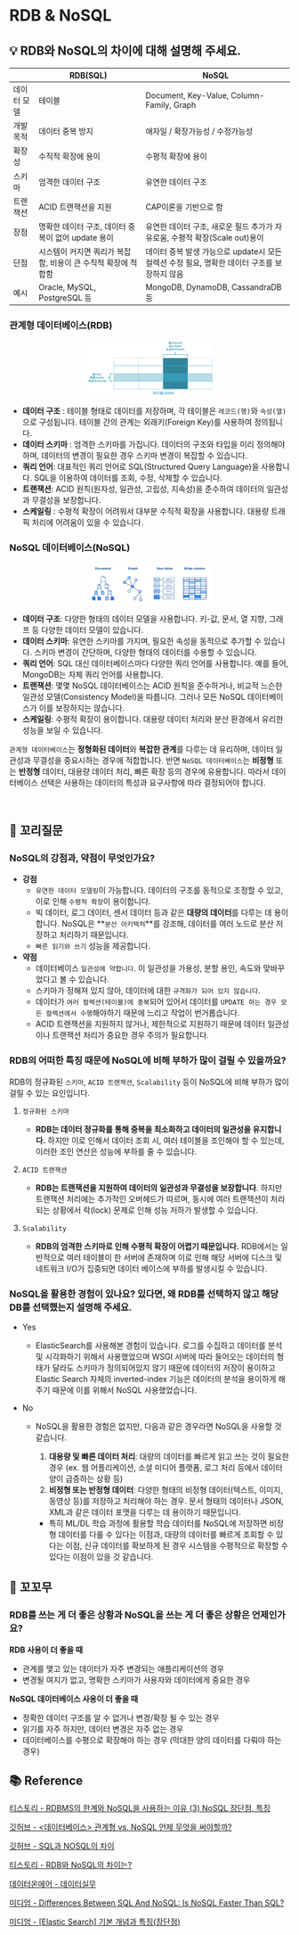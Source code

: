 # RDB & NoSQL

## 💡 RDB와 NoSQL의 차이에 대해 설명해 주세요.

|             | RDB(SQL)                                                      | NoSQL                                                                                        |
| ----------- | ------------------------------------------------------------- | -------------------------------------------------------------------------------------------- |
| 데이터 모델 | 테이블                                                        | Document, Key-Value, Column-Family, Graph                                                    |
| 개발 목적   | 데이터 중복 방지                                              | 애자일 / 확장가능성 / 수정가능성                                                             |
| 확장성      | 수직적 확장에 용이                                            | 수평적 확장에 용이                                                                           |
| 스키마      | 엄격한 데이터 구조                                            | 유연한 데이터 구조                                                                           |
| 트랜잭션    | ACID 트랜잭션을 지원                                          | CAP이론을 기반으로 함                                                                        |
| 장점        | 명확한 데이터 구조, 데이터 중복이 없어 update 용이            | 유연한 데이터 구조, 새로운 필드 추가가 자유로움, 수평적 확장(Scale out)용이                  |
| 단점        | 시스템이 커지면 쿼리가 복잡함, 비용이 큰 수직적 확장에 적합함 | 데이터 중복 발생 가능으로 update시 모든 컬렉션 수정 필요, 명확한 데이터 구조를 보장하지 않음 |
| 예시        | Oracle, MySQL, PostgreSQL 등                                  | MongoDB, DynamoDB, CassandraDB 등                                                            |

### 관계형 데이터베이스(RDB)

<p align="center">
<img src="./images/RDB.png" align="center" style="margin-right: 50;" width="45%">
</p>

- **데이터 구조** : 테이블 형태로 데이터를 저장하며, 각 테이블은 `레코드(행)`와 `속성(열)`으로 구성됩니다. 테이블 간의 관계는 외래키(Foreign Key)를 사용하여 정의됩니다.
- **데이터 스키마** : 엄격한 스키마를 가집니다. 데이터의 구조와 타입을 미리 정의해야 하며, 데이터의 변경이 필요한 경우 스키마 변경이 복잡할 수 있습니다.
- **쿼리 언어**: 대표적인 쿼리 언어로 SQL(Structured Query Language)을 사용합니다. SQL을 이용하여 데이터를 조회, 수정, 삭제할 수 있습니다.
- **트랜잭션**: ACID 원칙(원자성, 일관성, 고립성, 지속성)을 준수하여 데이터의 일관성과 무결성을 보장합니다.
- **스케일링** : 수평적 확장이 어려워서 대부분 수직적 확장을 사용합니다. 대용량 트래픽 처리에 어려움이 있을 수 있습니다.

### NoSQL 데이터베이스(NoSQL)

<p align="center">
<img src="./images/NoSQL.png" align="center" style="margin-right: 50;" width="45%">
</p>

- **데이터 구조**: 다양한 형태의 데이터 모델을 사용합니다. 키-값, 문서, 열 지향, 그래프 등 다양한 데이터 모델이 있습니다.
- **데이터 스키마**: 유연한 스키마를 가지며, 필요한 속성을 동적으로 추가할 수 있습니다. 스키마 변경이 간단하며, 다양한 형태의 데이터를 수용할 수 있습니다.
- **쿼리 언어**: SQL 대신 데이터베이스마다 다양한 쿼리 언어를 사용합니다. 예를 들어, MongoDB는 자체 쿼리 언어를 사용합니다.
- **트랜잭션**: 몇몇 NoSQL 데이터베이스는 ACID 원칙을 준수하거나, 비교적 느슨한 일관성 모델(Consistency Model)을 따릅니다. 그러나 모든 NoSQL 데이터베이스가 이를 보장하지는 않습니다.
- **스케일링**: 수평적 확장이 용이합니다. 대용량 데이터 처리와 분산 환경에서 유리한 성능을 보일 수 있습니다.

`관계형 데이터베이스`는 **정형화된 데이터**와 **복잡한 관계**를 다루는 데 유리하며, 데이터 일관성과 무결성을 중요시하는 경우에 적합합니다. 반면 `NoSQL 데이터베이스`는 **비정형** 또는 **반정형** 데이터, 대용량 데이터 처리, 빠른 확장 등의 경우에 유용합니다. 따라서 데이터베이스 선택은 사용하는 데이터의 특성과 요구사항에 따라 결정되어야 합니다.

<br>

## 📑 꼬리질문

### NoSQL의 강점과, 약점이 무엇인가요?

- **강점**
  - `유연한 데이터 모델링`이 가능합니다. 데이터의 구조를 동적으로 조정할 수 있고, 이로 인해 `수평적 확장`이 용이합니다.
  - 빅 데이터, 로그 데이터, 센서 데이터 등과 같은 **대량의 데이터**를 다루는 데 용이합니다. NoSQL은 **`분산 아키텍처`**를 강조해, 데이터를 여러 노드로 분산 저장하고 처리하기 때문입니다.
  - `빠른 읽기와 쓰기` 성능을 제공합니다.
- **약점**
  - 데이터베이스 `일관성에 약합니다`. 이 일관성을 가용성, 분할 용인, 속도와 맞바꾸었다고 볼 수 있습니다.
  - 스키마가 정해져 있지 않아, 데이터에 대한 `규격화가 되어 있지 않습니다`.
  - 데이터가 `여러 컬렉션(테이블)에 중복`되어 있어서 데이터를 `UPDATE 하는 경우 모든 컬렉션에서 수행`해야하기 때문에 느리고 작업이 번거롭습니다.
  - ACID 트랜잭션을 지원하지 않거나, 제한적으로 지원하기 때문에 데이터 일관성이나 트랜잭션 처리가 중요한 경우 주의가 필요합니다.

### RDB의 어떠한 특징 때문에 NoSQL에 비해 부하가 많이 걸릴 수 있을까요?

RDB의 정규화된 `스키마`, `ACID 트랜잭션`, `Scalability` 등이 NoSQL에 비해 부하가 많이 걸릴 수 있는 요인입니다.

1. `정규화된 스키마`

   - **RDB는 데이터 정규화를 통해 중복을 최소화하고 데이터의 일관성을 유지합니다.** 하지만 이로 인해서 데이터 조회 시, 여러 테이블을 조인해야 할 수 있는데, 이러한 조인 연산은 성능에 부하를 줄 수 있습니다.

2. `ACID 트랜잭션`

   - **RDB는 트랜잭션을 지원하여 데이터의 일관성과 무결성을 보장합니다**. 하지만 트랜잭션 처리에는 추가적인 오버헤드가 따르며, 동시에 여러 트랜잭션이 처리되는 상황에서 락(lock) 문제로 인해 성능 저하가 발생할 수 있습니다.

3. `Scalability`

   - **RDB의 엄격한 스키마로 인해 수평적 확장이 어렵기 때문입니다.** RDB에서는 일반적으로 여러 테이블이 한 서버에 존재하며 이로 인해 해당 서버에 디스크 및 네트워크 I/O가 집중되면 데이터 베이스에 부하를 발생시킬 수 있습니다.

### NoSQL을 활용한 경험이 있나요? 있다면, 왜 RDB를 선택하지 않고 해당 DB를 선택했는지 설명해 주세요.

- Yes

  - ElasticSearch를 사용해본 경험이 있습니다. 로그를 수집하고 데이터를 분석 및 시각화하기 위해서 사용했었으며 WSGI 서버에 따라 들어오는 데이터의 형태가 달라도 스키마가 정의되어있지 않기 때문에 데이터의 저장이 용이하고 Elastic Search 자체의 inverted-index 기능은 데이터의 분석을 용이하게 해주기 때문에 이를 위해서 NoSQL 사용했었습니다.

- No

  - NoSQL을 활용한 경험은 없지만, 다음과 같은 경우라면 NoSQL을 사용할 것 같습니다.

    1. **대용량 및 빠른 데이터 처리**: 대량의 데이터를 빠르게 읽고 쓰는 것이 필요한 경우
       (ex. 웹 어플리케이션, 소셜 미디어 플랫폼, 로그 처리 등에서 데이터 양이 급증하는 상황 등)
    2. **비정형 또는 반정형 데이터**: 다양한 형태의 비정형 데이터(텍스트, 이미지, 동영상 등)를 저장하고 처리해야 하는 경우. 문서 형태의 데이터나 JSON, XML과 같은 데이터 포맷을 다루는 데 용이하기 때문입니다.

    - 특히 ML/DL 학습 과정에 활용할 학습 데이터를 NoSQL에 저장하면 비정형 데이터를 다룰 수 있다는 이점과, 대량의 데이터를 빠르게 조회할 수 있다는 이점, 신규 데이터를 확보하게 된 경우 시스템을 수평적으로 확장할 수 있다는 이점이 있을 것 같습니다.
      <br>

## 🐍 꼬꼬무

### RDB를 쓰는 게 더 좋은 상황과 NoSQL을 쓰는 게 더 좋은 상황은 언제인가요?

**RDB 사용이 더 좋을 때**

- 관계를 맺고 있는 데이터가 자주 변경되는 애플리케이션의 경우
- 변경될 여지가 없고, 명확한 스키마가 사용자와 데이터에게 중요한 경우

**NoSQL 데이터베이스 사용이 더 좋을 때**

- 정확한 데이터 구조를 알 수 없거나 변경/확장 될 수 있는 경우
- 읽기를 자주 하지만, 데이터 변경은 자주 없는 경우
- 데이터베이스를 수평으로 확장해야 하는 경우 (막대한 양의 데이터를 다뤄야 하는 경우)
  <br>

## 📚 Reference

[티스토리 - RDBMS의 한계와 NoSQL을 사용하는 이유 (3) NoSQL 장단점, 특징](https://sujl95.tistory.com/83)

[깃허브 - <데이터베이스> 관계형 vs. NoSQL 언제 무엇을 써야할까?](https://ud803.github.io/%EB%8D%B0%EC%9D%B4%ED%84%B0%EB%B2%A0%EC%9D%B4%EC%8A%A4/2021/11/16/RDB-vs.-NoSQL-%EC%96%B8%EC%A0%9C-%EB%88%84%EA%B5%AC%EB%A5%BC-%EC%8D%A8%EC%95%BC%ED%95%A0%EA%B9%8C/)

[깃허브 - SQL과 NOSQL의 차이](https://gyoogle.dev/blog/computer-science/data-base/SQL%20&%20NOSQL.html)

[티스토리 - RDB와 NoSQL의 차이는?](https://hyuuny.tistory.com/158)

[데이터온에어 - 데이터실무](https://dataonair.or.kr/db-tech-reference/d-guide/data-practical/?mod=document&uid=388)

[미디엄 - Differences Between SQL And NoSQL: Is NoSQL Faster Than SQL?](https://dmai287.medium.com/differences-between-sql-and-nosql-525a0796b901)

[미디엄 - [Elastic Search] 기본 개념과 특징(장단점)](https://jaemunbro.medium.com/elastic-search-%EA%B8%B0%EC%B4%88-%EC%8A%A4%ED%84%B0%EB%94%94-ff01870094f0)
